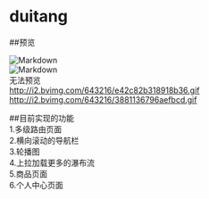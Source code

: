 # duitang  

##预览 

![Markdown](http://i2.bvimg.com/643216/e42c82b318918b36.gif)<br />
![Markdown](http://i2.bvimg.com/643216/3881136796aefbcd.gif)<br />
无法预览<br />
http://i2.bvimg.com/643216/e42c82b318918b36.gif <br/>
http://i2.bvimg.com/643216/3881136796aefbcd.gif <br/>

##目前实现的功能    
1.多级路由页面    
2.横向滚动的导航栏    
3.轮播图    
4.上拉加载更多的瀑布流  
5.商品页面  
6.个人中心页面  